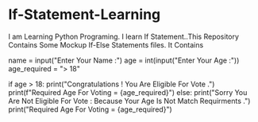 # If-Statement-Learning
I am Learning Python Programing. I learn If Statement..This Repository Contains Some Mockup If-Else Statements files.
It Contains

name = input("Enter Your Name :")
age = int(input("Enter Your Age :"))
age_required = "> 18"

if age > 18:
    print("Congratulations ! You Are Eligible For Vote .")
    print(f"Required Age For Voting = {age_required}")
else:
    print("Sorry You Are Not Eligible For Vote : Because Your Age Is Not Match Requirments .")
    print("Required Age For Voting = {age_required}")